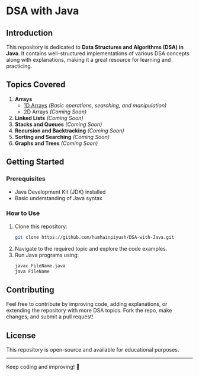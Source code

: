 # DSA with Java

## Introduction

This repository is dedicated to **Data Structures and Algorithms (DSA) in Java**. It contains well-structured implementations of various DSA concepts along with explanations, making it a great resource for learning and practicing.

## Topics Covered

1. **Arrays**
   - [1D Arrays](./1D_Array/README.md) *(Basic operations, searching, and manipulation)*
   - 2D Arrays *(Coming Soon)*
2. **Linked Lists** *(Coming Soon)*
3. **Stacks and Queues** *(Coming Soon)*
4. **Recursion and Backtracking** *(Coming Soon)*
5. **Sorting and Searching** *(Coming Soon)*
6. **Graphs and Trees** *(Coming Soon)*

## Getting Started

### Prerequisites

- Java Development Kit (JDK) installed
- Basic understanding of Java syntax

### How to Use

1. Clone this repository:
   ```bash
   git clone https://github.com/humhainpiyush/DSA-with-Java.git
   ```
2. Navigate to the required topic and explore the code examples.
3. Run Java programs using:
   ```bash
   javac FileName.java
   java FileName
   ```

## Contributing

Feel free to contribute by improving code, adding explanations, or extending the repository with more DSA topics. Fork the repo, make changes, and submit a pull request!

## License

This repository is open-source and available for educational purposes.

---

Keep coding and improving! 🚀


